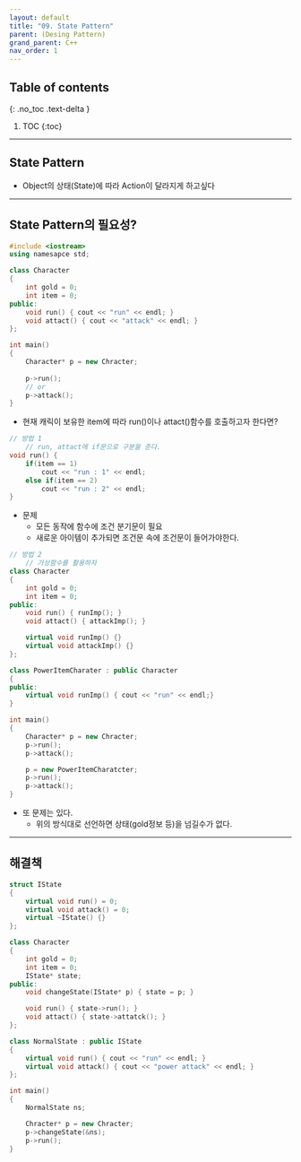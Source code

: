 ```yaml
---
layout: default
title: "09. State Pattern"
parent: (Desing Pattern)
grand_parent: C++
nav_order: 1
---
```


## Table of contents
{: .no_toc .text-delta }

1. TOC
{:toc}

---

## State Pattern

* Object의 상태(State)에 따라 Action이 달라지게 하고싶다

---

## State Pattern의 필요성?

```cpp
#include <iostream>
using namesapce std;

class Character
{
    int gold = 0;
    int item = 0;
public:
    void run() { cout << "run" << endl; }
    void attact() { cout << "attack" << endl; }
};

int main()
{
    Character* p = new Chracter;
    
    p->run();
    // or
    p->attack();
}
```

* 현재 캐릭이 보유한 item에 따라 run()이나 attact()함수를 호출하고자 한다면?

```cpp
// 방법 1
    // run, attact에 if문으로 구분을 준다.
void run() { 
    if(item == 1)
        cout << "run : 1" << endl; 
    else if(item == 2)
        cout << "run : 2" << endl;
}
```

* 문제
    * 모든 동작에 함수에 조건 분기문이 필요
    * 새로운 아이템이 추가되면 조건문 속에 조건문이 들어가야한다.

```cpp
// 방법 2
    // 가상함수를 활용하자
class Character
{
    int gold = 0;
    int item = 0;
public:
    void run() { runImp(); }
    void attact() { attackImp(); }

    virtual void runImp() {}
    virtual void attackImp() {}
};

class PowerItemCharater : public Character
{
public:
    virtual void runImp() { cout << "run" << endl;}
}

int main()
{
    Character* p = new Chracter;
    p->run();
    p->attack();

    p = new PowerItemCharatcter;
    p->run();
    p->attack();
}
```

* 또 문제는 있다.
    * 위의 방식대로 선언하면 상태(gold정보 등)을 넘길수가 없다.

---

## 해결책

```cpp
struct IState
{
    virtual void run() = 0;
    virtual void attack() = 0;
    virtual ~IState() {}
};

class Character
{
    int gold = 0;
    int item = 0;
    IState* state;
public:
    void changeState(IState* p) { state = p; }

    void run() { state->run(); }
    void attact() { state->attatck(); }
};

class NormalState : public IState
{
    virtual void run() { cout << "run" << endl; }
    virtual void attack() { cout << "power attack" << endl; }
};

int main()
{
    NormalState ns;

    Chracter* p = new Chracter;
    p->changeState(&ns);
    p->run();
}
```